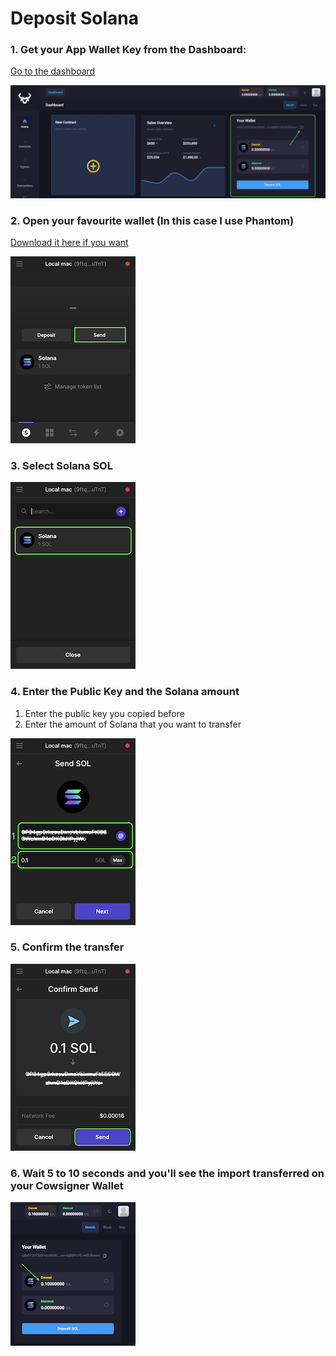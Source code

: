# Deposit Solana

### 1. Get your App Wallet Key from the Dashboard:
[Go to the dashboard](https://app.cowsigner.com/dashboard)

![Get public key](../.vitepress/assets/howToGetPubkey.png)

### 2. Open your favourite wallet (In this case I use Phantom)
[Download it here if you want](https://phantom.app/download)

![Open your favourite wallet](../.vitepress/assets/sendSol1.png)

### 3. Select Solana SOL
![Select Solana SOL](../.vitepress/assets/sendSol2.png)

### 4. Enter the Public Key and the Solana amount
1. Enter the public key you copied before
2. Enter the amount of Solana that you want to transfer

![Enter the Public Key](../.vitepress/assets/sendSol3.png)

### 5. Confirm the transfer
![Confirm the transfer](../.vitepress/assets/sendSol4.png)

### 6. Wait 5 to 10 seconds and you'll see the import transferred on your Cowsigner Wallet
![Cowsigner Wallet](../.vitepress/assets/sendSol5.png)